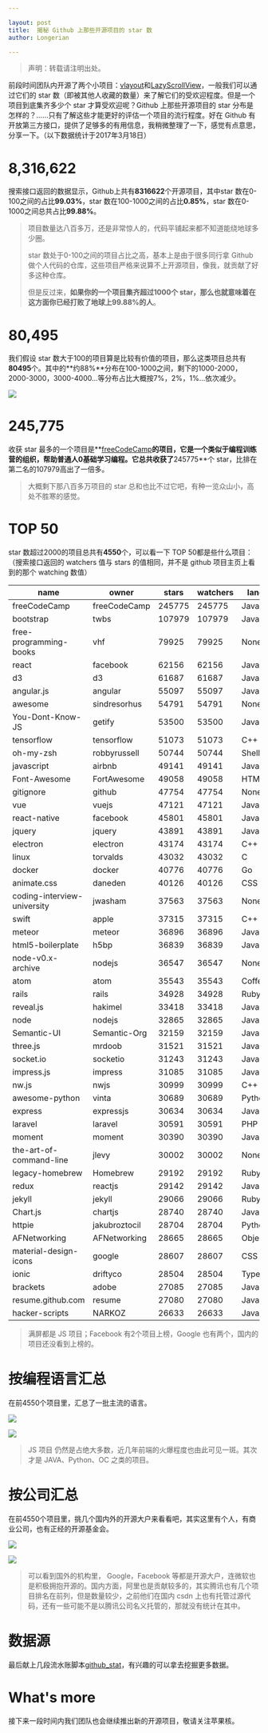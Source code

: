 ```yaml
---

layout: post
title:  揭秘 Github 上那些开源项目的 star 数
author: Longerian

---
```


> 声明：转载请注明出处。

前段时间团队内开源了两个小项目：[vlayout]和[LazyScrollView]，一般我们可以通过它们的 star 数（即被其他人收藏的数量）来了解它们的受欢迎程度。但是一个项目到底集齐多少个 star 才算受欢迎呢？Github 上那些开源项目的 star 分布是怎样的？......只有了解这些才能更好的评估一个项目的流行程度。好在 Github 有开放第三方接口，提供了足够多的有用信息，我稍微整理了一下，感觉有点意思，分享一下。（以下数据统计于2017年3月18日）

# 8,316,622

搜索接口返回的数据显示，Github上共有**8316622**个开源项目，其中star 数在0-100之间的占比**99.03%**，star 数在100-1000之间的占比**0.85%**，star 数在0-1000之间总共占比**99.88%**。

> 项目数量达八百多万，还是非常惊人的，代码平铺起来都不知道能绕地球多少圈。
> 
> star 数处于0-100之间的项目占比之高，基本上是由于很多同行拿 Github 做个人代码的仓库，这些项目严格来说算不上开源项目，像我，就贡献了好多这种仓库。
> 
> 但是反过来，**如果你的一个项目集齐超过1000个 star，那么也就意味着在这方面你已经打败了地球上99.88%的人**。

# 80,495

我们假设 star 数大于100的项目算是比较有价值的项目，那么这类项目总共有**80495**个。其中的**约88%**分布在100-1000之间，剩下的1000-2000，2000-3000，3000-4000...等分布占比大概按7%，2%，1%...依次减少。

![](/images/github_stat/starsgt100.png)


# 245,775

收获 star 最多的一个项目是**[freeCodeCamp]**的项目，它是一个类似于编程训练营的组织，帮助普通人0基础学习编程。它总共收获了**245775**个 star，比排在第二名的107979高出了一倍多。

> 大概剩下那八百多万项目的 star 总和也比不过它吧，有种一览众山小，高处不胜寒的感觉。

# TOP 50

star 数超过2000的项目总共有**4550**个，可以看一下 TOP 50都是些什么项目：（搜索接口返回的 watchers 值与 stars 的值相同，并不是 github 项目主页上看到的那个 watching 数值）

| name                        | owner         | stars  | watchers | language     | forks |
|-----------------------------|---------------|--------|-----------------|--------------|-------|
| freeCodeCamp                | freeCodeCamp  | 245775 | 245775          | JavaScript   | 10160 |
| bootstrap                   | twbs          | 107979 | 107979          | JavaScript   | 49463 |
| free-programming-books      | vhf           | 79925  | 79925           | None         | 20018 |
| react                       | facebook      | 62156  | 62156           | JavaScript   | 11443 |
| d3                          | d3            | 61687  | 61687           | JavaScript   | 16378 |
| angular.js                  | angular       | 55097  | 55097           | JavaScript   | 27494 |
| awesome                     | sindresorhus  | 54791  | 54791           | None         | 6773  |
| You-Dont-Know-JS            | getify        | 53500  | 53500           | JavaScript   | 8501  |
| tensorflow                  | tensorflow    | 51073  | 51073           | C++          | 23884 |
| oh-my-zsh                   | robbyrussell  | 50744  | 50744           | Shell        | 12064 |
| javascript                  | airbnb        | 49141  | 49141           | JavaScript   | 9444  |
| Font-Awesome                | FortAwesome   | 49058  | 49058           | HTML         | 8543  |
| gitignore                   | github        | 47754  | 47754           | None         | 20034 |
| vue                         | vuejs         | 47121  | 47121           | JavaScript   | 6108  |
| react-native                | facebook      | 45801  | 45801           | JavaScript   | 10567 |
| jquery                      | jquery        | 43891  | 43891           | JavaScript   | 12269 |
| electron                    | electron      | 43174  | 43174           | C++          | 5219  |
| linux                       | torvalds      | 43032  | 43032           | C            | 16384 |
| docker                      | docker        | 40776  | 40776           | Go           | 12288 |
| animate.css                 | daneden       | 40126  | 40126           | CSS          | 9024  |
| coding-interview-university | jwasham       | 37563  | 37563           | None         | 8401  |
| swift                       | apple         | 37315  | 37315           | C++          | 5518  |
| meteor                      | meteor        | 36896  | 36896           | JavaScript   | 4632  |
| html5-boilerplate           | h5bp          | 36839  | 36839           | JavaScript   | 9110  |
| node-v0.x-archive           | nodejs        | 36547  | 36547           | None         | 8194  |
| atom                        | atom          | 35543  | 35543           | CoffeeScript | 6174  |
| rails                       | rails         | 34928  | 34928           | Ruby         | 14249 |
| reveal.js                   | hakimel       | 33418  | 33418           | JavaScript   | 10126 |
| node                        | nodejs        | 32865  | 32865           | JavaScript   | 6190  |
| Semantic-UI                 | Semantic-Org  | 32159  | 32159           | JavaScript   | 3618  |
| three.js                    | mrdoob        | 31521  | 31521           | JavaScript   | 11179 |
| socket.io                   | socketio      | 31243  | 31243           | JavaScript   | 5952  |
| impress.js                  | impress       | 31085  | 31085           | JavaScript   | 6544  |
| nw.js                       | nwjs          | 30999  | 30999           | C++          | 3497  |
| awesome-python              | vinta         | 30689  | 30689           | Python       | 5834  |
| express                     | expressjs     | 30634  | 30634           | JavaScript   | 5607  |
| laravel                     | laravel       | 30591  | 30591           | PHP          | 10052 |
| moment                      | moment        | 30390  | 30390           | JavaScript   | 4376  |
| the-art-of-command-line     | jlevy         | 30002  | 30002           | None         | 2881  |
| legacy-homebrew             | Homebrew      | 29192  | 29192           | Ruby         | 13693 |
| redux                       | reactjs       | 29142  | 29142           | JavaScript   | 5605  |
| jekyll                      | jekyll        | 29066  | 29066           | Ruby         | 6471  |
| Chart.js                    | chartjs       | 28740  | 28740           | JavaScript   | 7537  |
| httpie                      | jakubroztocil | 28704  | 28704           | Python       | 1897  |
| AFNetworking                | AFNetworking  | 28665  | 28665           | Objective-C  | 9063  |
| material-design-icons       | google        | 28607  | 28607           | CSS          | 5479  |
| ionic                       | driftyco      | 28504  | 28504           | TypeScript   | 7028  |
| brackets                    | adobe         | 27085  | 27085           | JavaScript   | 5803  |
| resume.github.com           | resume        | 27080  | 27080           | JavaScript   | 711   |
| hacker-scripts              | NARKOZ        | 26633  | 26633           | JavaScript   | 4876  |

> 满屏都是 JS 项目；Facebook 有2个项目上榜，Google 也有两个，国内的项目还没看到上榜的。

# 按编程语言汇总

在前4550个项目里，汇总了一批主流的语言。

![](/images/github_stat/classify_by_language.png)

![](/images/github_stat/classify_by_language_histogram.png)

> JS 项目 仍然是占绝大多数，近几年前端的火爆程度也由此可见一斑。其次才是 JAVA、Python、OC 之类的项目。

# 按公司汇总

在前4550个项目里，挑几个国内外的开源大户来看看吧，其实这里有个人，有商业公司，也有正经的开源基金会。

![](/images/github_stat/classify_by_owner.png)

![](/images/github_stat/classify_by_owner_histogram.png)

> 可以看到国外的机构里， Google，Facebook 等都是开源大户，连微软也是积极拥抱开源的。国内方面，阿里也是贡献较多的，其实腾讯也有几个项目排名在前列，但是数量较少，之前他们在国内 csdn 上也有托管过源代码，还有一些可能不是以腾讯公司名义托管的，那就没有统计在其中。

# 数据源
最后献上几段流水账脚本[github_stat]，有兴趣的可以拿去挖掘更多数据。

# What's more
接下来一段时间内我们团队也会继续推出新的开源项目，敬请关注苹果核。

[vlayout]:<https://github.com/alibaba/vlayout>
[lazyScrollView]:<https://github.com/alibaba/lazyscrollview>
[freeCodeCamp]:<https://www.freecodecamp.com/>
[github_stat]:<https://github.com/longerian/github_stat>
